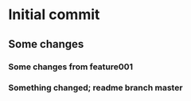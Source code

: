 # Initial commit

## Some changes

### Some changes from feature001

### Something changed; readme branch master

